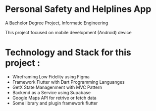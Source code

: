 # Personal Safety and Helplines App
A Bachelor Degree Project, Informatic Engineering

This project focused on mobile development (Android) device
# Technology and Stack for this project :
- Wireframing Low Fidelity using Figma
- Framework Flutter with Dart Programming Languanges
- GetX State Managenment with MVC Pattern
- Backend as a Service using Supabase
- Google Maps API for retrive or fetch data
- Some library and plugin framework flutter

